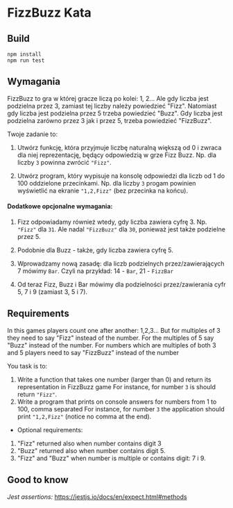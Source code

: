 FizzBuzz Kata
==================

## Build

`npm install`  
`npm run test`

## Wymagania

FizzBuzz to gra w której gracze liczą po kolei: 1, 2... Ale gdy liczba jest podzielna przez 3, zamiast tej liczby należy powiedzieć "Fizz". Natomiast gdy liczba jest podzielna przez 5 trzeba powiedzieć "Buzz". Gdy liczba jest podzielna zarówno przez 3 jak i przez 5, trzeba powiedzieć "FizzBuzz".

Twoje zadanie to:

1. Utwórz funkcję, która przyjmuje liczbę naturalną większą od 0 i zwraca dla niej reprezentację, będący odpowiedzią w grze Fizz Buzz.
   Np. dla liczby `3` powinna zwrócić `"Fizz"`.

2. Utwórz program, który wypisuje na konsolę odpowiedzi dla liczb od 1 do 100 oddzielone przecinkami.
   Np. dla liczby `3` progam powinien wyświetlić na ekranie `"1,2,Fizz"` (bez przecinka na końcu).


#### Dodatkowe opcjonalne wymagania:

1. Fizz odpowiadamy również wtedy, gdy liczba zawiera cyfrę 3. Np. `"Fizz"` dla `31`. Ale nadal `"FizzBuzz"` dla `30`,
   ponieważ jest także podzielne przez 5.
    
2. Podobnie dla Buzz - także, gdy liczba zawiera cyfrę 5.

3. Wprowadzamy nową zasadę: dla liczb podzielnych przez/zawierających 7 mówimy `Bar`. 
   Czyli na przykład: 14 - `Bar`, 21 - `FizzBar` 

4. Od teraz Fizz, Buzz i Bar mówimy dla podzielności przez/zawierania cyfr 5, 7 i 9 (zamiast 3, 5 i 7).



## Requirements

In this games players count one after another: 1,2,3... But for multiples of 3 they need to say "Fizz" instead of the number. For the multiples of 5 say "Buzz" instead of the number. For numbers which are multiples of both 3 and 5 players need to say "FizzBuzz" instead of the number

You task is to:

1. Write a function that takes one number (larger than 0) and return its representation in FizzBuzz game
   For instance, for number `3` is should return `"Fizz"`.
2. Write a program that prints on console answers for numbers from 1 to 100, comma separated
   For instance, for number `3` the application should print `"1,2,Fizz"` (notice no comma at the end).


* Optional requirements:

1. "Fizz" returned also when number contains digit 3
2. "Buzz" returned also when number contains digit 5.
3. "Fizz" and "Buzz" when number is multiple or contains digit: 7 i 9.


## Good to know

*Jest assertions:*
https://jestjs.io/docs/en/expect.html#methods
